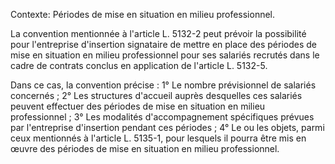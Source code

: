Contexte: Périodes de mise en situation en milieu professionnel.

La convention mentionnée à l'article L. 5132-2 peut prévoir la possibilité pour l'entreprise d'insertion signataire de mettre en place des périodes de mise en situation en milieu professionnel pour ses salariés recrutés dans le cadre de contrats conclus en application de l'article L. 5132-5.

Dans ce cas, la convention précise : 1° Le nombre prévisionnel de salariés concernés ; 2° Les structures d'accueil auprès desquelles ces salariés peuvent effectuer des périodes de mise en situation en milieu professionnel ; 3° Les modalités d'accompagnement spécifiques prévues par l'entreprise d'insertion pendant ces périodes ; 4° Le ou les objets, parmi ceux mentionnés à l'article L. 5135-1, pour lesquels il pourra être mis en œuvre des périodes de mise en situation en milieu professionnel.